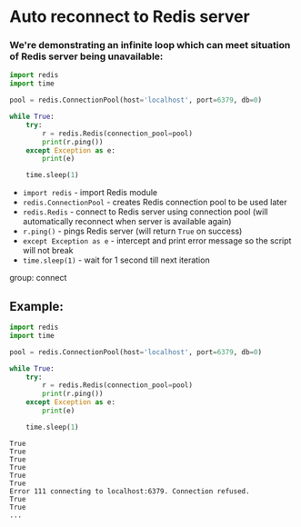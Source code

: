 # Auto reconnect to Redis server

### We're demonstrating an infinite loop which can meet situation of Redis server being unavailable:

```python
import redis
import time

pool = redis.ConnectionPool(host='localhost', port=6379, db=0)

while True:
    try:
        r = redis.Redis(connection_pool=pool)
        print(r.ping())
    except Exception as e:
        print(e)

    time.sleep(1)
```

- `import redis` - import Redis module
- `redis.ConnectionPool` - creates Redis connection pool to be used later
- `redis.Redis` - connect to Redis server using connection pool (will automatically reconnect when server is available again)
- `r.ping()` - pings Redis server (will return `True` on success)
- `except Exception as e` - intercept and print error message so the script will not break 
- `time.sleep(1)` - wait for 1 second till next iteration

group: connect

## Example: 
```python
import redis
import time

pool = redis.ConnectionPool(host='localhost', port=6379, db=0)

while True:
    try:
        r = redis.Redis(connection_pool=pool)
        print(r.ping())
    except Exception as e:
        print(e)

    time.sleep(1)
```
```
True
True
True
True
True
True
Error 111 connecting to localhost:6379. Connection refused.
True
True
...
```

